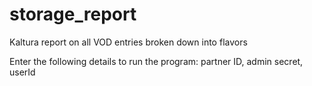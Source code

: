 # storage_report
Kaltura report on all VOD entries broken down into flavors

Enter the following details to run the program:
partner ID, admin secret, userId

